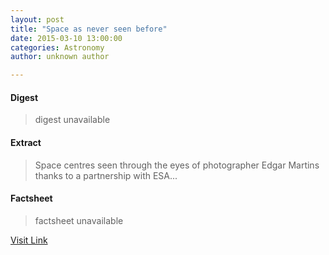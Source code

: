 ```yaml
---
layout: post
title: "Space as never seen before"
date: 2015-03-10 13:00:00
categories: Astronomy
author: unknown author

---
```



#### Digest
>digest unavailable

#### Extract
>Space centres seen through the eyes of photographer Edgar Martins thanks to a partnership with ESA...

#### Factsheet
>factsheet unavailable

[Visit Link](http://www.esa.int/Highlights/Space_as_never_seen_before)


